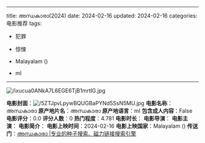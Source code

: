 
---
title: അന്ധകാരാ(2024)
date: 2024-02-16
updated: 2024-02-16
categories: 电影推荐
tags:

- 犯罪
- 惊悚

- Malayalam ()
- ml
---

<img src="https://image.tmdb.org/t/p/original/ixucua0ANkA7L6EGE6TjB1mrtlG.jpg" alt="/ixucua0ANkA7L6EGE6TjB1mrtlG.jpg" title="/ixucua0ANkA7L6EGE6TjB1mrtlG.jpg">

**电影封面**：<img src="https://image.tmdb.org/t/p/w200/5ZTJpvLpywBQUGBaPYNd5SsN5MU.jpg" alt="/5ZTJpvLpywBQUGBaPYNd5SsN5MU.jpg" title="/5ZTJpvLpywBQUGBaPYNd5SsN5MU.jpg">
**电影名称**：അന്ധകാരാ
**原产地片名**：അന്ധകാരാ
**原产地语言**：ml
**包含成人内容**：False
**电影评分**：0.0
**评分人数**：0
**热门程度**：4.781
**电影时长**：
**电影导演**：
**电影主演**：
**电影简介**：
**电影上映时间**：2024-02-16
**电影上映国家**：Malayalam ()
**传送门**：[അന്ധകാരാ |专业的种子搜索、磁力链接搜索引擎](https://movie.amd794.com:2083/?search=%E0%B4%85%E0%B4%A8%E0%B5%8D%E0%B4%A7%E0%B4%95%E0%B4%BE%E0%B4%B0%E0%B4%BE&ordering=&mode=match_phrase&page_size=10&page=1)

